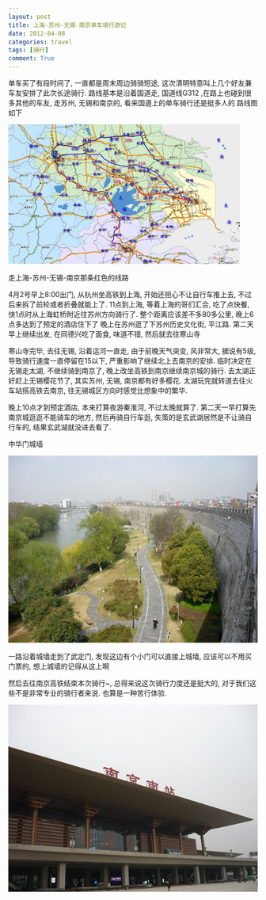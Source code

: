```yaml
---
layout: post
title: 上海-苏州-无锡-南京单车骑行游记
date: 2012-04-08
categories: travel
tags: [骑行]
comment: True
---
```


单车买了有段时间了, 一直都是周末周边骑骑短途, 这次清明特意叫上几个好友兼车友安排了此次长途骑行.
路线基本是沿着国道走, 国道线G312  ,在路上也碰到很多其他的车友, 走苏州, 无锡和南京的, 看来国道上的单车骑行还是挺多人的
路线图如下

![](/img/bike-shanghai-nanjin-road.png)

走上海-苏州-无锡-南京那条红色的线路

4月2号早上8:00出门,  从杭州坐高铁到上海, 开始还担心不让自行车推上去, 不过后来拆了前轮或者折叠就能上了.
11点到上海, 等着上海的哥们汇合, 吃了点快餐, 快1点时从上海虹桥附近往苏州方向骑行了.
整个距离应该差不多80多公里, 晚上6点多达到了预定的酒店住下了
晚上在苏州逛了下苏州历史文化街, 平江路. 第二天早上继续出发, 在同德兴吃了面食, 味道不错, 然后就去往寒山寺

寒山寺完毕, 去往无锡, 沿着运河一直走, 由于前晚天气突变, 风非常大, 据说有5级, 导致骑行速度一直停留在15以下, 严重影响了继续北上去南京的安排.
临时决定在无锡走太湖, 不继续骑到南京了, 晚上改坐高铁到南京继续南京城的骑行. 去太湖正好赶上无锡樱花节了, 其实苏州, 无锡, 南京都有好多樱花. 太湖玩完就转道去往火车站搭高铁去南京, 往无锡城区方向时感觉比想象中的繁华.

晚上10点才到预定酒店, 本来打算夜游秦淮河, 不过太晚就算了. 第二天一早打算先南京城逛逛不能骑车的地方, 然后再骑自行车逛, 失策的是玄武湖居然是不让骑自行车的, 结果玄武湖就没进去看了.

中华门城墙

![](/img/nanjin-citywall.jpg)

一路沿着城墙走到了武定门, 发现这边有个小门可以直接上城墙, 应该可以不用买门票的, 想上城墙的记得从这上啊

然后去往南京高铁结束本次骑行~, 总得来说这次骑行力度还是挺大的, 对于我们这些不是非常专业的骑行者来说. 也算是一种苦行体验.

![](/img/nanjin-nan-train-station.jpg)
